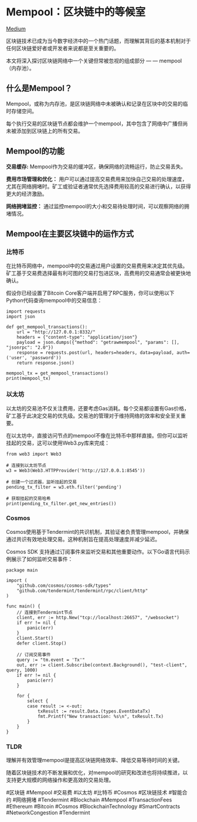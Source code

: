 # Mempool：区块链中的等候室

[Medium](https://andybowu.medium.com/)

区块链技术已成为当今数字经济中的一个热门话题，而理解其背后的基本机制对于任何区块链爱好者或开发者来说都是至关重要的。

本文将深入探讨区块链网络中一个关键但常被忽视的组成部分 — — mempool（内存池）。

## 什么是Mempool？
Mempool，或称为内存池，是区块链网络中未被确认和记录在区块中的交易的临时存储空间。

每个执行交易的区块链节点都会维护一个mempool，其中包含了网络中广播但尚未被添加到区块链上的所有交易。

## Mempool的功能
**交易缓存:** Mempool作为交易的缓冲区，确保网络的流畅运行，防止交易丢失。

**费用市场管理和优化：** 用户可以通过提高交易费用来加快自己交易的处理速度，尤其在网络拥堵时。矿工或验证者通常优先选择费用较高的交易进行确认，以获得更大的经济激励。

**网络拥堵监控：** 通过监控mempool的大小和交易待处理时间，可以观察网络的拥堵情况。

## Mempool在主要区块链中的运作方式

### 比特币
在比特币网络中，mempool中的交易通过用户设置的交易费用来决定其优先级。矿工基于交易费选择最有利可图的交易打包进区块，高费用的交易通常会被更快地确认。

假设你已经设置了Bitcoin Core客户端并启用了RPC服务，你可以使用以下Python代码查询mempool中的交易信息：

```
import requests
import json

def get_mempool_transactions():
    url = "http://127.0.0.1:8332/"
    headers = {"content-type": "application/json"}
    payload = json.dumps({"method": "getrawmempool", "params": [], "jsonrpc": "2.0"})
    response = requests.post(url, headers=headers, data=payload, auth=('user', 'password'))
    return response.json()

mempool_tx = get_mempool_transactions()
print(mempool_tx)
```
### 以太坊
以太坊的交易池不仅关注费用，还要考虑Gas消耗。每个交易都设置有Gas价格，矿工基于此决定交易的优先级。交易池的管理对于维持网络的效率和安全至关重要。



在以太坊中，直接访问节点的mempool不像在比特币中那样直接。但你可以监听挂起的交易，这可以使用Web3.py库来完成：

```
from web3 import Web3

# 连接到以太坊节点
w3 = Web3(Web3.HTTPProvider('http://127.0.0.1:8545'))

# 创建一个过滤器，监听挂起的交易
pending_tx_filter = w3.eth.filter('pending')

# 获取挂起的交易哈希
print(pending_tx_filter.get_new_entries())
```

### Cosmos
Cosmos使用基于Tendermint的共识机制，其验证者负责管理mempool，并确保通过共识有效地处理交易。这种机制旨在提高处理速度并减少延迟。

Cosmos SDK 支持通过订阅事件来监听交易和其他重要动作。以下Go语言代码示例展示了如何监听交易事件：

```
package main

import (
    "github.com/cosmos/cosmos-sdk/types"
    "github.com/tendermint/tendermint/rpc/client/http"
)

func main() {
    // 连接到Tendermint节点
    client, err := http.New("tcp://localhost:26657", "/websocket")
    if err != nil {
        panic(err)
    }
    client.Start()
    defer client.Stop()

    // 订阅交易事件
    query := "tm.event = 'Tx'"
    out, err := client.Subscribe(context.Background(), "test-client", query, 1000)
    if err != nil {
        panic(err)
    }

    for {
        select {
        case result := <-out:
            txResult := result.Data.(types.EventDataTx)
            fmt.Printf("New transaction: %s\n", txResult.Tx)
        }
    }
}
```

### TLDR
理解并有效管理mempool是提高区块链网络效率、降低交易等待时间的关键。

随着区块链技术的不断发展和优化，对mempool的研究和改进也将持续推进，以支持更大规模的网络操作和更高效的交易处理。


#区块链 #Mempool #交易费 #以太坊 #比特币 #Cosmos #区块链技术 #智能合约 #网络拥堵 #Tendermint #Blockchain #Mempool #TransactionFees #Ethereum #Bitcoin #Cosmos #BlockchainTechnology #SmartContracts #NetworkCongestion #Tendermint
